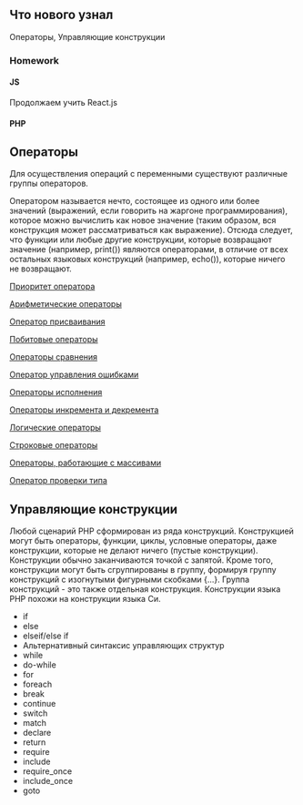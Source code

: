 ## Что нового узнал 
Операторы, Управляющие конструкции


### Homework


#### JS 
Продолжаем учить React.js

#### PHP 


## Операторы

Для осуществления операций с переменными существуют различные группы операторов.

Оператором называется нечто, состоящее из одного или более значений (выражений, если говорить на жаргоне программирования), которое можно вычислить как новое значение (таким образом, вся конструкция может рассматриваться как выражение). Отсюда следует, что функции или любые другие конструкции, которые возвращают значение (например, print()) являются операторами, в отличие от всех остальных языковых конструкций (например, echo()), которые ничего не возвращают.

[Приоритет оператора](https://www.php.net/manual/ru/language.operators.precedence.php)

[Арифметические операторы](https://www.php.net/manual/ru/language.operators.arithmetic.php)

[Оператор присваивания](https://www.php.net/manual/ru/language.operators.assignment.php)

[Побитовые операторы](https://www.php.net/manual/ru/language.operators.bitwise.php)

[Операторы сравнения](https://www.php.net/manual/ru/language.operators.comparison.php)

[Оператор управления ошибками](https://www.php.net/manual/ru/language.operators.errorcontrol.php)

[Операторы исполнения](https://www.php.net/manual/ru/language.operators.execution.php)

[Операторы инкремента и декремента](https://www.php.net/manual/ru/language.operators.increment.php)

[Логические операторы](https://www.php.net/manual/ru/language.operators.logical.php)

[Строковые операторы](https://www.php.net/manual/ru/language.operators.string.php)

[Операторы, работающие с массивами](https://www.php.net/manual/ru/language.operators.array.php)

[Оператор проверки типа](https://www.php.net/manual/ru/language.operators.type.php)

## Управляющие конструкции

Любой сценарий PHP сформирован из ряда конструкций. Конструкцией могут быть операторы, функции, циклы, условные операторы, даже конструкции, которые не делают ничего (пустые конструкции). Конструкции обычно заканчиваются точкой с запятой. Кроме того, конструкции могут быть сгруппированы в группу, формируя группу конструкций с изогнутыми фигурными скобками {...}. Группа конструкций - это также отдельная конструкция. Конструкции языка PHP похожи на конструкции языка Си.

 * if
 * else
 * elseif/else if
 * Альтернативный синтаксис управляющих структур
 * while
 * do-while
 * for
 * foreach
 * break
 * continue
 * switch
 * match
 * declare
 * return
 * require
 * include
 * require_once
 * include_once
 * goto
